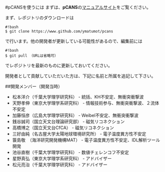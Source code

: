 #pCANSを使うには
まずは、**pCANS**の[マニュアルサイト](http://www.astro.phys.s.chiba-u.ac.jp/pcans)をご覧ください。

まず、レポジトリのダウンロードは

```
#!bash
$ git clone https://www.github.com/ymatumot/pcans
```
で行います。他の開発者が更新している可能性があるので、編集前には
```
#!bash
$ git pull （URLは省略可）
```
でレポジトリを最新のものに更新しておいてください。

開発者として貢献していただいた方は、下記に名前と所属を追記して下さい。

##開発メンバー（開発当時）
* 松本洋介（千葉大学理学研究科） - 統括、KH不安定、無衝突衝撃波
* 天野孝伸（東京大学理学系研究科） - 情報技術参与、無衝突衝撃波、２流体不安定
* 加藤恒彦（広島大学理学研究科） - Weibel不安定、無衝突衝撃波
* 銭谷誠司（国立天文台理論研究部） - 磁気リコネクション
* 高橋博之（国立天文台CfCA） - 磁気リコネクション
* 三好由純（名古屋大学太陽地球環境研究所） - 電子温度異方性不安定
* 簑島敬　（海洋研究開発機構MAT） - 電子温度異方性不安定、IDL解析ツール開発
* 池谷直樹（千葉大学理学研究科） - 数値チェレンコフ不安定
* 星野真弘（東京大学理学系研究科） - アドバイザー
* 松元亮治（千葉大学理学研究科） - アドバイザー

